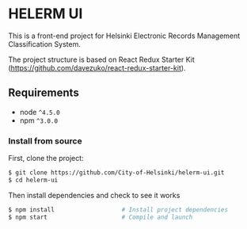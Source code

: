 # HELERM UI

This is a front-end project for Helsinki Electronic Records Management Classification System.

The project structure is based on React Redux Starter Kit (https://github.com/davezuko/react-redux-starter-kit).

## Requirements
* node `^4.5.0`
* npm `^3.0.0`

### Install from source

First, clone the project:

```bash
$ git clone https://github.com/City-of-Helsinki/helerm-ui.git
$ cd helerm-ui
```

Then install dependencies and check to see it works

```bash
$ npm install                   # Install project dependencies
$ npm start                     # Compile and launch
```
